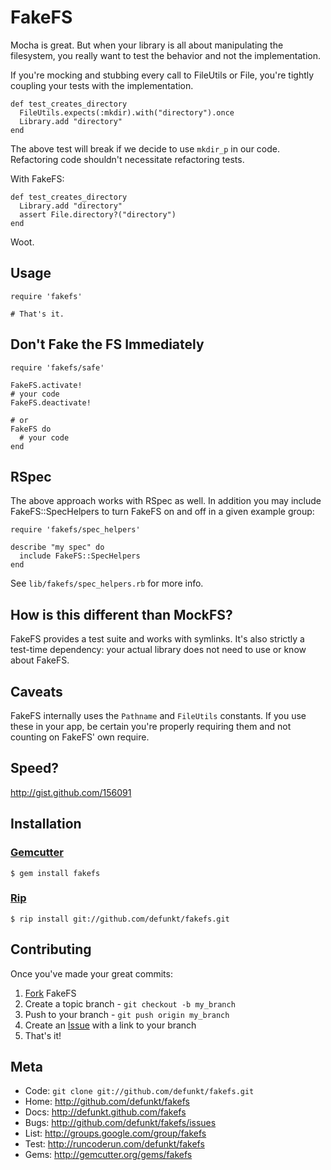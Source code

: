 FakeFS
======

Mocha is great. But when your library is all about manipulating the
filesystem, you really want to test the behavior and not the implementation.

If you're mocking and stubbing every call to FileUtils or File, you're
tightly coupling your tests with the implementation.

    def test_creates_directory
      FileUtils.expects(:mkdir).with("directory").once
      Library.add "directory"
    end

The above test will break if we decide to use `mkdir_p` in our code. Refactoring
code shouldn't necessitate refactoring tests.

With FakeFS:

    def test_creates_directory
      Library.add "directory"
      assert File.directory?("directory")
    end

Woot.


Usage
-----

    require 'fakefs'

    # That's it.


Don't Fake the FS Immediately
-----------------------------

    require 'fakefs/safe'

    FakeFS.activate!
    # your code
    FakeFS.deactivate!

    # or
    FakeFS do
      # your code
    end


RSpec
-----

The above approach works with RSpec as well. In addition you may include
FakeFS::SpecHelpers to turn FakeFS on and off in a given example group:

    require 'fakefs/spec_helpers'

    describe "my spec" do
      include FakeFS::SpecHelpers
    end

See `lib/fakefs/spec_helpers.rb` for more info.


How is this different than MockFS?
----------------------------------

FakeFS provides a test suite and works with symlinks. It's also strictly a
test-time dependency: your actual library does not need to use or know about
FakeFS.


Caveats
-------

FakeFS internally uses the `Pathname` and `FileUtils` constants. If you use
these in your app, be certain you're properly requiring them and not counting
on FakeFS' own require.


Speed?
------

<http://gist.github.com/156091>


Installation
------------

### [Gemcutter](http://gemcutter.org/)

    $ gem install fakefs

### [Rip](http://hellorip.com)

    $ rip install git://github.com/defunkt/fakefs.git


Contributing
------------

Once you've made your great commits:

1. [Fork][0] FakeFS
2. Create a topic branch - `git checkout -b my_branch`
3. Push to your branch - `git push origin my_branch`
4. Create an [Issue][1] with a link to your branch
5. That's it!

Meta
----

* Code: `git clone git://github.com/defunkt/fakefs.git`
* Home: <http://github.com/defunkt/fakefs>
* Docs: <http://defunkt.github.com/fakefs>
* Bugs: <http://github.com/defunkt/fakefs/issues>
* List: <http://groups.google.com/group/fakefs>
* Test: <http://runcoderun.com/defunkt/fakefs>
* Gems: <http://gemcutter.org/gems/fakefs>

[0]: http://help.github.com/forking/
[1]: http://github.com/defunkt/fakefs/issues
